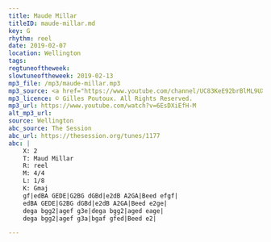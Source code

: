 ```yaml
---
title: Maude Millar
titleID: maude-millar.md
key: G
rhythm: reel
date: 2019-02-07
location: Wellington
tags:
regtuneoftheweek:
slowtuneoftheweek: 2019-02-13
mp3_file: /mp3/maude-millar.mp3
mp3_source: <a href="https://www.youtube.com/channel/UC83KeE92brBlML9UX07iQjg">Gilles Poutoux</a>
mp3_licence: © Gilles Poutoux. All Rights Reserved.
mp3_url: https://www.youtube.com/watch?v=6EsDXiEfH-M
alt_mp3_url:
source: Wellington
abc_source: The Session
abc_url: https://thesession.org/tunes/1177
abc: |
    X: 2
    T: Maud Millar
    R: reel
    M: 4/4
    L: 1/8
    K: Gmaj
    gf|edBA GEDE|G2BG dGBd|e2dB A2GA|Beed efgf|
    edBA GEDE|G2BG dGBd|e2dB A2GA|Beed e2ge|
    dega bgg2|agef g3e|dega bgg2|aged eage|
    dega bgg2|agef g3a|bgaf gfed|Beed e2|

---
```

